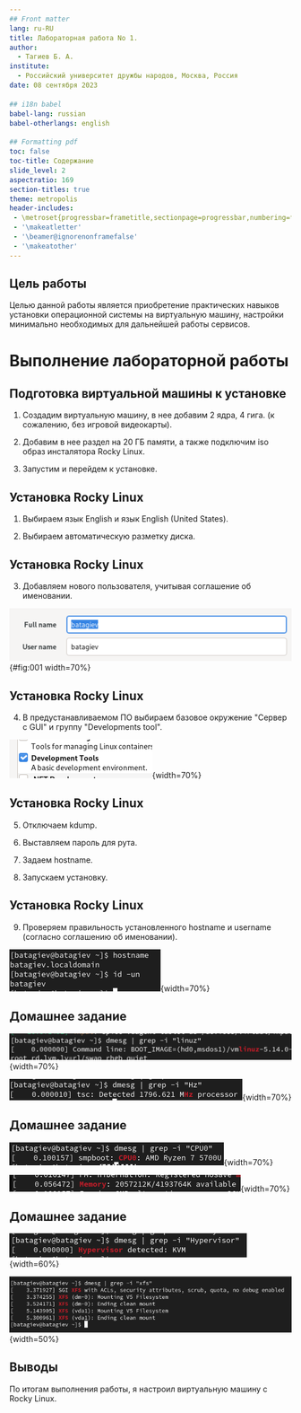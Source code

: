 ```yaml
---
## Front matter
lang: ru-RU
title: Лабораторная работа No 1.
author:
  - Тагиев Б. А.
institute:
  - Российский университет дружбы народов, Москва, Россия
date: 08 сентября 2023

## i18n babel
babel-lang: russian
babel-otherlangs: english

## Formatting pdf
toc: false
toc-title: Содержание
slide_level: 2
aspectratio: 169
section-titles: true
theme: metropolis
header-includes:
 - \metroset{progressbar=frametitle,sectionpage=progressbar,numbering=fraction}
 - '\makeatletter'
 - '\beamer@ignorenonframefalse'
 - '\makeatother'
---
```


## Цель работы

Целью данной работы является приобретение практических навыков установки операционной системы на виртуальную машину, настройки минимально необходимых для дальнейшей работы сервисов.

# Выполнение лабораторной работы

## Подготовка виртуальной машины к установке

1. Создадим виртуальную машину, в нее добавим 2 ядра, 4 гига. (к сожалению, без
   игровой видеокарты).

2. Добавим в нее раздел на 20 ГБ памяти, а также подключим iso образ инсталятора Rocky Linux.

3. Запустим и перейдем к установке.

## Установка Rocky Linux

1. Выбираем язык English и язык English (United States).

2. Выбираем автоматическую разметку диска.

## Установка Rocky Linux

3. Добавляем нового пользователя, учитывая соглашение об именовании.

![Создание пользователя](./image/1.png){#fig:001 width=70%}

## Установка Rocky Linux

4. В предустанавливаемом ПО выбираем базовое окружение "Сервер с GUI" и группу "Developments tool".

![ПО](./image/3.png){width=70%}

## Установка Rocky Linux

5. Отключаем kdump.

6. Выставляем пароль для рута.

7. Задаем hostname.

8. Запускаем установку.

## Установка Rocky Linux

9. Проверяем правильность установленного hostname и username (согласно соглашению об именовании).

![Проверка](./image/4.png){width=70%}

## Домашнее задание

![Версия ядра](./image/6.1.png){width=70%}

![Частота процессора](./image/6.2.png){width=70%}

## Домашнее задание

![Модель процессора](./image/6.3.png){width=70%}

![Объем памяти](./image/6.4.png){width=70%}

## Домашнее задание

![Гипервизор](./image/6.5.png){width=60%}

![Тип FS и последовательность монитрования](./image/6.6.7.png){width=50%}

## Выводы

По итогам выполнения работы, я настроил виртуальную машину с Rocky Linux.
